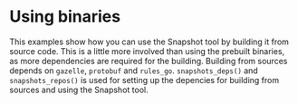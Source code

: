 # Using binaries

This examples show how you can use the Snapshot tool by building it from source code. This is a little more involved
than using the prebuilt binaries, as more dependencies are required for the building. Building from sources depends on 
```gazelle```, ```protobuf``` and ```rules_go```. ```snapshots_deps()``` and ```snapshots_repos()``` is used for setting up the depencies 
for building from sources and using the Snapshot tool. 
